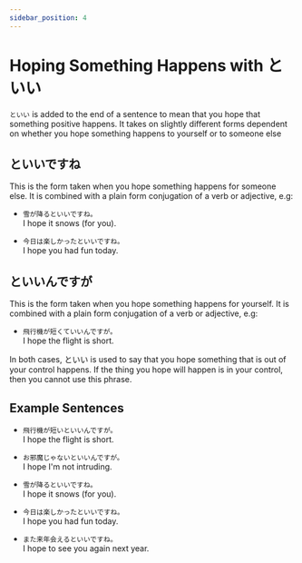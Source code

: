 ```yaml
---
sidebar_position: 4
---
```


# Hoping Something Happens with といい

`といい` is added to the end of a sentence to mean that you hope that something positive happens. It takes on slightly different forms dependent on whether you hope something happens to yourself or to someone else

## といいですね

This is the form taken when you hope something happens for someone else. It is combined with a plain form conjugation of a verb or adjective, e.g:

- ``雪が降るといいですね。``  
  I hope it snows (for you).

- ``今日は楽しかったといいですね。``  
  I hope you had fun today.

## といいんですが

This is the form taken when you hope something happens for yourself. It is combined with a plain form conjugation of a verb or adjective, e.g:

- ``飛行機が短くていいんですが。``  
  I hope the flight is short.

In both cases, といい is used to say that you hope something that is out of your control happens. If the thing you hope will happen is in your control, then you cannot use this phrase.

## Example Sentences

- ``飛行機が短いといいんですが。``  
  I hope the flight is short.

- ``お邪魔じゃないといいんですが。``  
  I hope I'm not intruding.

- ``雪が降るといいですね。``  
  I hope it snows (for you).

- ``今日は楽しかったといいですね。``  
  I hope you had fun today.

- ``また来年会えるといいですね。``  
  I hope to see you again next year.
